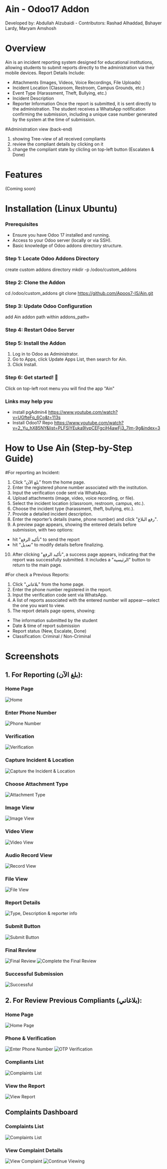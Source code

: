 # Ain - Odoo17 Addon
Developed by: Abdullah Alzubaidi - Contributors: Rashad Alhaddad, Bshayer Lardy, Maryam Amshosh

# Overview
Ain is an incident reporting system designed for educational institutions, allowing students to submit reports directly to the administration via their mobile devices.
Report Details Include:
- Attachments (Images, Videos, Voice Recordings, File Uploads)
- Incident Location (Classroom, Restroom, Campus Grounds, etc.)
- Event Type (Harassment, Theft, Bullying, etc.)
- Incident Description
- Reporter Information
Once the report is submitted, it is sent directly to the administration.
The student receives a WhatsApp notification confirming the submission, including a unique case number generated by the system at the time of submission.

#Administration view (back-end)
1. showing Tree-view of all received compliants
2. review the compliant details by clicking on it
3. change the compliant state by clicling on top-left button (Escalaten & Done)


# Features
(Coming soon)


# Installation (Linux Ubuntu)
### Prerequisites
- Ensure you have Odoo 17 installed and running.
- Access to your Odoo server (locally or via SSH).
- Basic knowledge of Odoo addons directory structure.

### Step 1: Locate Odoo Addons Directory
create custom addons directory
mkdir -p /odoo/custom_addons

### Step 2: Clone the Addon
cd /odoo/custom_addons
git clone https://github.com/Apoos7-IS/Ain.git

### Step 3: Update Odoo Configuration
add Ain addon path within addons_path=

### Step 4: Restart Odoo Server

### Step 5: Install the Addon
1. Log in to Odoo as Administrator.
2. Go to Apps, click Update Apps List, then search for Ain.
3. Click Install.

### Step 6: Get started! 🎉
Click on top-left root menu you will find the app "Ain"

### Links may help you
- install pgAdmin4
https://www.youtube.com/watch?v=UGfteFq_6Co&t=113s
- Install Odoo17 Repo
https://www.youtube.com/watch?v=2_Yu_hX85NY&list=PLFSlYEuka9lvpCEFgciH4awFj3_7lm-9g&index=3

# How to Use Ain (Step-by-Step Guide)

#For reporting an Incident:
1. Click “بلغ الآن” from the home page.
2. Enter the registered phone number associated with the institution.
3. Input the verification code sent via WhatsApp.
4. Upload attachments (image, video, voice recording, or file).
5. Select the incident location (classroom, restroom, campus, etc.).
6. Choose the incident type (harassment, theft, bullying, etc.).
7. Provide a detailed incident description.
8. Enter the reporter’s details (name, phone number) and click "رفع البلاغ".
9. A preview page appears, showing the entered details before submission, with two options:
- hit "تأكيد الرفع" to send the report
- hit "تعديل" to modify details before finalizing.
10. After clicking "تأكيد الرفع", a success page appears, indicating that the report was successfully submitted. It includes a "الرئيسية" button to return to the main page.

#For check a Previous Reports:
1. Click "بلاغاتي" from the home page.
2. Enter the phone number registered in the report.
3. Input the verification code sent via WhatsApp.
4. A list of reports associated with the entered number will appear—select the one you want to view.
5. The report details page opens, showing:
- The information submitted by the student
- Date & time of report submission
- Report status (New, Escalate, Done)
- Classification: Criminal / Non-Criminal

# Screenshots
## 1. For Reporting (بلغ الآن):

### Home Page
![Home](https://github.com/user-attachments/assets/66d5df64-5148-44db-9e94-79da79dd7136)

### Enter Phone Number
![Phone Number](https://github.com/user-attachments/assets/8767f57b-cccc-4605-b39f-1098cd818ae0)

### Verification
![Verification](https://github.com/user-attachments/assets/619a379d-37c4-4588-a3eb-9efc742a975f)

### Capture Incident & Location
![Capture the Incident & Location](https://github.com/user-attachments/assets/4e22ee17-a965-4473-ac52-64aee0f0019a)

### Choose Attachment Type
  ![Attachment Type](https://github.com/user-attachments/assets/0e5100a6-4d81-4476-8ad0-09aa190f8c9f)

### Image View
  ![Image View](https://github.com/user-attachments/assets/d8bdbcea-734e-4f00-9a68-97bc0c80caed)

### Video View
  ![Video View](https://github.com/user-attachments/assets/55863e00-9582-45e7-a171-d709110b8e3d)

### Audio Record View
  ![Record View](https://github.com/user-attachments/assets/4ff713af-0312-4a7a-992f-a3000c82d73c)

### File View
  ![File View](https://github.com/user-attachments/assets/dc17836a-de6b-4401-9efd-b1fc6c6205aa)

### Report Details
  ![Type, Description & reporter info](https://github.com/user-attachments/assets/0658420f-2816-46f9-9264-4de55c630216)

### Submit Button
  ![Submit Button](https://github.com/user-attachments/assets/39447d61-7958-4114-92b4-c2cb68c77b3a)

### Final Review
  ![Final Review](https://github.com/user-attachments/assets/f2c216e7-82cd-4e38-9fb5-3231cb5f6c1b)
  ![Complete the Final Review](https://github.com/user-attachments/assets/19c6da73-2adf-4323-adfb-b19df93332f0)

### Successful Submission
![Successful](https://github.com/user-attachments/assets/ac947b08-3659-4dde-ae54-dc9bdaf65a74)

## 2. For Review Previous Compliants (بلاغاتي):

### Home Page
![Home Page](https://github.com/user-attachments/assets/d8c45725-5b87-4566-bfce-5d416783baf9)

### Phone & Verification
 ![Enter Phone Number](https://github.com/user-attachments/assets/d5799c9f-e4f0-42ba-8f71-47bbb4a08aec)
  ![OTP Verification](https://github.com/user-attachments/assets/9b1efb97-c5f6-40fc-b3ae-076c4d1adef1)

### Compliants List
![Complaints List](https://github.com/user-attachments/assets/1781e15b-8972-439f-a8c7-bfdce090dd9a)

### View the Report
![View Report](https://github.com/user-attachments/assets/6708e3d5-714c-4804-b5ca-21abcc8f9551)

## Complaints Dashboard

### Complaints List
![Complaints List](https://github.com/user-attachments/assets/8f710710-0847-4269-9bcb-5d02476aded1)

### View Complaint Details
![View Complaint](https://github.com/user-attachments/assets/a29440fe-2817-42a0-a2d5-924003f03be7)
![Continue Viewing](https://github.com/user-attachments/assets/0739988c-25bf-4b9a-9ea6-b995681b0247)
